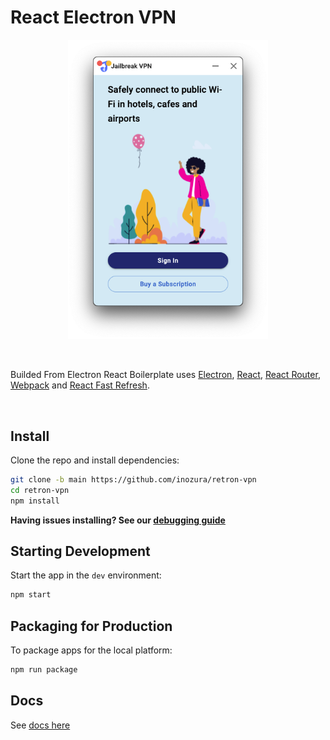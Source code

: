 # React Electron VPN

<p align="center">
  <img src=".erb/img/Demo.png" width="320" />
</p>
<br>

<p>
  Builded From Electron React Boilerplate uses <a href="https://electron.atom.io/">Electron</a>, <a href="https://facebook.github.io/react/">React</a>, <a href="https://github.com/reactjs/react-router">React Router</a>, <a href="https://webpack.js.org/">Webpack</a> and <a href="https://www.npmjs.com/package/react-refresh">React Fast Refresh</a>.
</p>

<br>

</div>

## Install

Clone the repo and install dependencies:

```bash
git clone -b main https://github.com/inozura/retron-vpn
cd retron-vpn
npm install
```

**Having issues installing? See our [debugging guide](https://github.com/electron-react-boilerplate/electron-react-boilerplate/issues/400)**

## Starting Development

Start the app in the `dev` environment:

```bash
npm start
```

## Packaging for Production

To package apps for the local platform:

```bash
npm run package
```

## Docs

See [docs here](https://electron-react-boilerplate.js.org/docs/installation)

